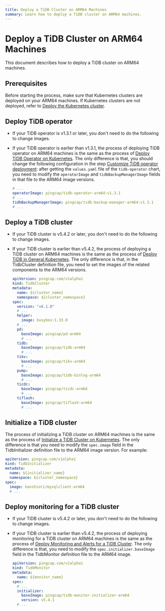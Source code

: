 ```yaml
---
title: Deploy a TiDB Cluster on ARM64 Machines
summary: Learn how to deploy a TiDB cluster on ARM64 machines.
---
```


# Deploy a TiDB Cluster on ARM64 Machines

This document describes how to deploy a TiDB cluster on ARM64 machines.

## Prerequisites

Before starting the process, make sure that Kubernetes clusters are deployed on your ARM64 machines. If Kubernetes clusters are not deployed, refer to [Deploy the Kubernetes cluster](deploy-tidb-operator.md#deploy-the-kubernetes-cluster).

## Deploy TiDB operator

* If your TiDB operator is v1.3.1 or later, you don't need to do the following to change images.

* If your TiDB operator is earlier than v1.3.1, the process of deploying TiDB operator on ARM64 machines is the same as the process of [Deploy TiDB Operator on Kubernetes](deploy-tidb-operator.md). The only difference is that, you should change the following configuration in the step [Customize TiDB operator deployment](deploy-tidb-operator.md#customize-tidb-operator-deployment): after getting the `values.yaml` file of the `tidb-operator` chart, you need to modify the `operatorImage` and `tidbBackupManagerImage` fields in that file to the ARM64 image versions. 
  
  ```yaml
  # ...
  operatorImage: pingcap/tidb-operator-arm64:v1.3.1
  # ...
  tidbBackupManagerImage: pingcap/tidb-backup-manager-arm64:v1.3.1
  # ...
  ```

## Deploy a TiDB cluster

* If your TiDB cluster is v5.4.2 or later, you don't need to do the following to change images.

* If your TiDB cluster is earlier than v5.4.2, the process of deploying a TiDB cluster on ARM64 machines is the same as the process of [Deploy TiDB in General Kubernetes](deploy-on-general-kubernetes.md). The only difference is that, in the TidbCluster definition file, you need to set the images of the related components to the ARM64 versions. 
  
  ```yaml
  apiVersion: pingcap.com/v1alpha1
  kind: TidbCluster
  metadata:
    name: ${cluster_name}
    namespace: ${cluster_namespace}
  spec:
    version: "v6.1.0"
    # ...
    helper:
      image: busybox:1.33.0
    # ...
    pd:
      baseImage: pingcap/pd-arm64
      # ...
    tidb:
      baseImage: pingcap/tidb-arm64
      # ...
    tikv:
      baseImage: pingcap/tikv-arm64
      # ...
    pump:
      baseImage: pingcap/tidb-binlog-arm64
      # ...
    ticdc:
      baseImage: pingcap/ticdc-arm64
      # ...
    tiflash:
      baseImage: pingcap/tiflash-arm64
      # ...
  ```

## Initialize a TiDB cluster

The process of initializing a TiDB cluster on ARM64 machines is the same as the process of [Initialize a TiDB Cluster on Kubernetes](initialize-a-cluster.md). The only difference is that you need to modify the `spec.image` field in the TidbInitializer definition file to the ARM64 image version. For example:

```yaml
apiVersion: pingcap.com/v1alpha1
kind: TidbInitializer
metadata:
  name: ${initializer_name}
  namespace: ${cluster_namespace}
spec:
  image: kanshiori/mysqlclient-arm64
  # ...
```

## Deploy monitoring for a TiDB cluster

* If your TiDB cluster is v5.4.2 or later, you don't need to do the following to change images.
  
* If your TiDB cluster is earlier than v5.4.2, the process of deploying monitoring for a TiDB cluster on ARM64 machines is the same as the process of [Deploy Monitoring and Alerts for a TiDB Cluster](monitor-a-tidb-cluster.md). The only difference is that, you need to modify the `spec.initializer.baseImage` field in the TidbMonitor definition file to the ARM64 image.

  ```yaml
  apiVersion: pingcap.com/v1alpha1
  kind: TidbMonitor
  metadata:
    name: ${monitor_name}
  spec:
    # ...
    initializer:
      baseImage: pingcap/tidb-monitor-initializer-arm64
      version: v5.4.1
    # ...
  ```
